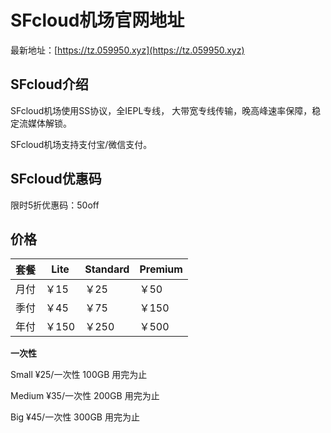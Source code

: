 # SFcloud机场官网地址

最新地址：[https://tz.059950.xyz](https://tz.059950.xyz)

## SFcloud介绍

SFcloud机场使用SS协议，全IEPL专线， 大带宽专线传输，晚高峰速率保障，稳定流媒体解锁。

SFcloud机场支持支付宝/微信支付。

## SFcloud优惠码

限时5折优惠码：50off

## 价格

|套餐|Lite|Standard|Premium|
|----|----|----|----|
|月付|￥15|￥25|￥50|
|季付|￥45|￥75|￥150|
|年付|￥150|￥250|￥500|

**一次性**

Small ¥25/一次性 100GB 用完为止

Medium ¥35/一次性 200GB 用完为止

Big ¥45/一次性 300GB 用完为止
